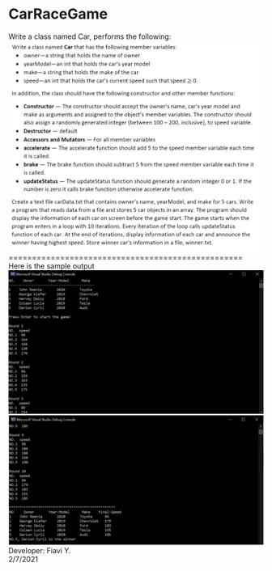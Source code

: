 # CarRaceGame
Write a class named Car, performs the following:
![](intro.jpg)
  ==================================================\
  Here is the sample output
![](demo1.png)
![](demo2.png)
Developer: Fiavi Y.\
2/7/2021
